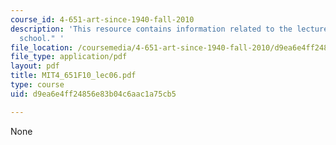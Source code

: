 ```yaml
---
course_id: 4-651-art-since-1940-fall-2010
description: 'This resource contains information related to the lecture "San Francisco
  school." '
file_location: /coursemedia/4-651-art-since-1940-fall-2010/d9ea6e4ff24856e83b04c6aac1a75cb5_MIT4_651F10_lec06.pdf
file_type: application/pdf
layout: pdf
title: MIT4_651F10_lec06.pdf
type: course
uid: d9ea6e4ff24856e83b04c6aac1a75cb5

---
```

None